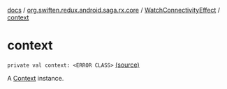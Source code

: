 [docs](../../index.md) / [org.swiften.redux.android.saga.rx.core](../index.md) / [WatchConnectivityEffect](index.md) / [context](./context.md)

# context

`private val context: <ERROR CLASS>` [(source)](https://github.com/protoman92/KotlinRedux/tree/master/android/android-rx-saga/src/main/java/org/swiften/redux/android/saga/rx/core/WatchConnectivityEffect.kt#L30)

A [Context](#) instance.

